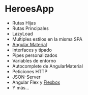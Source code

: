 # HeroesApp
* Rutas Hijas
* Rutas Principales
* LazyLoad
* Multiples estilos en la misma SPA
* [Angular Material](https://material.angular.io/)
* Interfaces y tipado
* Pipes personalizados
* Variables de entorno
* Autocomplete de AngularMaterial
* Peticiones HTTP
* JSON-Server
* Angular Flex y [Flexbox](https://github.com/angular/flex-layout)
* Y más...
